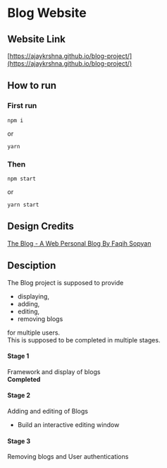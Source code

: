 # Blog Website

## Website Link

[https://ajaykrshna.github.io/blog-project/](https://ajaykrshna.github.io/blog-project/)


## How to run

### First run
```shell
npm i
```
or
```shell
yarn
```

### Then
```shell
npm start
```
or 
```shell
yarn start 
```

## Design Credits

[The Blog - A Web Personal Blog By Faqih Sopyan](https://www.figma.com/community/file/1235152009438565697)


## Desciption 

The Blog project is supposed to provide 
- displaying,
- adding,
- editing,
- removing blogs

for multiple users.  
This is supposed to be completed in multiple stages.

#### Stage 1 
Framework and display of blogs  
**Completed**

#### Stage 2
Adding and editing of Blogs
- Build an interactive editing window

#### Stage 3
Removing blogs and User authentications
